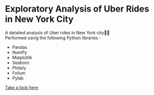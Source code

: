 # Exploratory Analysis of Uber Rides in New York City

A detailed analysis of Uber rides in New York city🚕🗽  
Performed using the following Python libraries - 
- Pandas
- NumPy
- Matplotlib
- Seaborn
- Plotply
- Folium
- Pylab  

[Take a look here](https://nbviewer.org/github/mohits0631/uber_analysis/blob/master/uber_analysis.ipynb)
